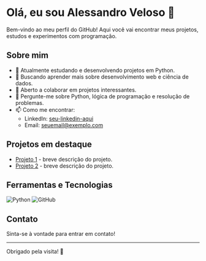 # Olá, eu sou Alessandro Veloso 👋

Bem-vindo ao meu perfil do GitHub! Aqui você vai encontrar meus projetos, estudos e experimentos com programação.

## Sobre mim

- 🔭 Atualmente estudando e desenvolvendo projetos em Python.
- 🌱 Buscando aprender mais sobre desenvolvimento web e ciência de dados.
- 👯 Aberto a colaborar em projetos interessantes.
- 💬 Pergunte-me sobre Python, lógica de programação e resolução de problemas.
- 📫 Como me encontrar:
  - LinkedIn: [seu-linkedin-aqui](https://www.linkedin.com/in/seu-perfil)
  - Email: seuemail@exemplo.com

## Projetos em destaque

- [Projeto 1](link-do-projeto) - breve descrição do projeto.
- [Projeto 2](link-do-projeto) - breve descrição do projeto.

## Ferramentas e Tecnologias

![Python](https://img.shields.io/badge/Python-3776AB?style=for-the-badge&logo=python&logoColor=white)
![GitHub](https://img.shields.io/badge/GitHub-181717?style=for-the-badge&logo=github&logoColor=white)

## Contato

Sinta-se à vontade para entrar em contato!

---

Obrigado pela visita! 🚀
